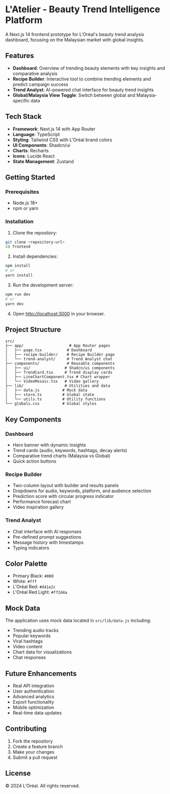 # L'Atelier - Beauty Trend Intelligence Platform

A Next.js 14 frontend prototype for L'Oréal's beauty trend analysis dashboard, focusing on the Malaysian market with global insights.

## Features

- **Dashboard**: Overview of trending beauty elements with key insights and comparative analysis
- **Recipe Builder**: Interactive tool to combine trending elements and predict campaign success
- **Trend Analyst**: AI-powered chat interface for beauty trend insights
- **Global/Malaysia View Toggle**: Switch between global and Malaysia-specific data

## Tech Stack

- **Framework**: Next.js 14 with App Router
- **Language**: TypeScript
- **Styling**: Tailwind CSS with L'Oréal brand colors
- **UI Components**: Shadcn/ui
- **Charts**: Recharts
- **Icons**: Lucide React
- **State Management**: Zustand

## Getting Started

### Prerequisites

- Node.js 18+ 
- npm or yarn

### Installation

1. Clone the repository:
```bash
git clone <repository-url>
cd frontend
```

2. Install dependencies:
```bash
npm install
# or
yarn install
```

3. Run the development server:
```bash
npm run dev
# or
yarn dev
```

4. Open [http://localhost:3000](http://localhost:3000) in your browser.

## Project Structure

```
src/
├── app/                    # App Router pages
│   ├── page.tsx           # Dashboard
│   ├── recipe-builder/    # Recipe Builder page
│   └── trend-analyst/     # Trend Analyst chat
├── components/            # Reusable components
│   ├── ui/               # Shadcn/ui components
│   ├── TrendCard.tsx     # Trend display cards
│   ├── LineChartComponent.tsx # Chart wrapper
│   └── VideoMosaic.tsx   # Video gallery
├── lib/                  # Utilities and data
│   ├── data.js          # Mock data
│   ├── store.ts         # Global state
│   └── utils.ts         # Utility functions
└── globals.css          # Global styles
```

## Key Components

### Dashboard
- Hero banner with dynamic insights
- Trend cards (audio, keywords, hashtags, decay alerts)
- Comparative trend charts (Malaysia vs Global)
- Quick action buttons

### Recipe Builder
- Two-column layout with builder and results panels
- Dropdowns for audio, keywords, platform, and audience selection
- Prediction score with circular progress indicator
- Performance forecast chart
- Video inspiration gallery

### Trend Analyst
- Chat interface with AI responses
- Pre-defined prompt suggestions
- Message history with timestamps
- Typing indicators

## Color Palette

- Primary Black: `#000`
- White: `#fff`
- L'Oréal Red: `#d41e2c`
- L'Oréal Red Light: `#ff2d4a`

## Mock Data

The application uses mock data located in `src/lib/data.js` including:
- Trending audio tracks
- Popular keywords
- Viral hashtags
- Video content
- Chart data for visualizations
- Chat responses

## Future Enhancements

- Real API integration
- User authentication
- Advanced analytics
- Export functionality
- Mobile optimization
- Real-time data updates

## Contributing

1. Fork the repository
2. Create a feature branch
3. Make your changes
4. Submit a pull request

## License

© 2024 L'Oréal. All rights reserved.
